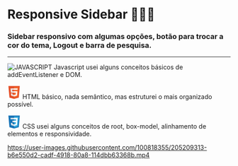 # Responsive Sidebar 👨🏽‍💻
### Sidebar responsivo com algumas opções, botão para trocar a cor do tema, Logout e barra de pesquisa.
<hr>

<img width="30px" src="https://user-images.githubusercontent.com/100818355/193979181-34b723e8-cbaa-4cef-961a-38e7ba787a38.png" title = "JAVASCRIPT"/> Javascript usei alguns conceitos básicos de addEventListener e DOM.<br><br>
<img width="30px" src="https://raw.githubusercontent.com/devicons/devicon/master/icons/html5/html5-original.svg" title = "HTML5"/> HTML básico, nada semântico, mas estruturei o mais organizado possível.<br><br>
<img width="30px" src="https://raw.githubusercontent.com/devicons/devicon/master/icons/css3/css3-original.svg" title = "CSS3"/> CSS usei alguns conceitos de root, box-model, alinhamento de elementos e responsividade.


https://user-images.githubusercontent.com/100818355/205209313-b6e550d2-cadf-4918-80a8-114dbb63368b.mp4

